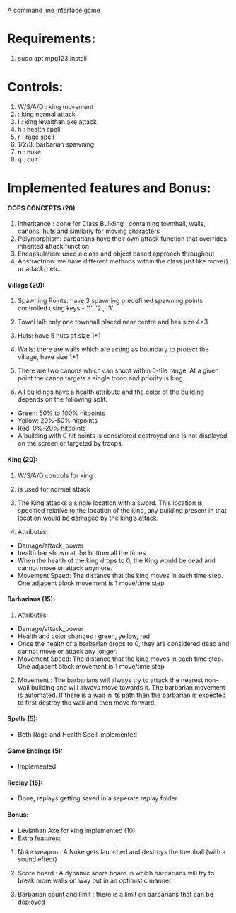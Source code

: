 A command line interface game

# Requirements:
1. sudo apt mpg123 install



# Controls:

1. W/S/A/D : king movement
2. <SPACE> : king normal attack
3. l : king levaithan axe attack
4. h : health spell
5. r : rage spell
6. 1/2/3: barbarian spawning
7. n : nuke
8. q : quit



# Implemented features and Bonus:

#### OOPS CONCEPTS (20)
1. Inheritance : done for Class Building : containing townhall, walls, canons, huts and similarly for moving characters 
2. Polymorphism: barbarians have their own attack function that overrides inherited attack function
3. Encapsulation: used a class and object based approach throughout
4. Abstractrion: we have different methods within the class just like move() or attack() etc.

#### Village (20):
1. Spawning Points: have 3 spawning predefined spawning points controlled using keys:- '1', '2', '3'.

2. TownHall: only one townhall placed near centre and has size 4*3

3. Huts: have 5 huts of size 1*1 

4. Walls: there are walls which are acting as boundary to protect the village, have size 1*1

5. There are two canons which can shoot within 6-tile range. At a given point the canon targets a single troop and priority is king.

6. All buildings have a health attribute and the color of the building depends on the following split:
- Green: 50% to 100% hitpoints
- Yellow: 20%-50% hitpoints
- Red: 0%-20% hitpoints
- A building with 0 hit points is considered destroyed and is not displayed on the screen or targeted by troops.


#### King (20):
1. W/S/A/D controls for king
2. <SPACE> is used for normal attack
3. The King attacks a single location with a sword. This location is specified relative to the location of the king, any building present in that location would be damaged by the king’s attack.

4. Attributes:
- Damage/attack_power
- health bar shown at the bottom all the times
- When the health of the king drops to 0, the King would be dead and cannot move or attack anymore.
- Movement Speed: The distance that the king moves in each time step. One adjacent block movement is 1 move/time step

#### Barbarians (15):
1. Attributes:
- Damage/attack_power
- Health and color changes : green, yellow, red 
- Once the health of a barbarian drops to 0, they are considered dead and
cannot move or attack any longer.
-  Movement Speed: The distance that the king moves in each time step. One adjacent block movement is 1 move/time step

2. Movement : The barbarians will always try to attack the nearest non-wall building and will always move towards it. The barbarian movement is automated. If there is a wall in its path then the barbarian is expected to first destroy the wall and then move forward.


#### Spells (5):
- Both Rage and Health Spell implemented


#### Game Endings (5):
- Implemented

#### Replay (15):
- Done, replays getting saved in a seperate replay folder



#### Bonus:
- Leviathan Axe for king implemented (10)
- Extra features:
1. Nuke weapon : A Nuke gets launched and destroys the townhall (with a sound effect)

2. Score board : A dynamic score board in which barbarians will try to break more walls on way but in an optimistic manner

3. Barbarian count and limit : there is a limit on barbarians that can be deployed











